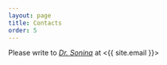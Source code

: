 ```yaml
---
layout: page
title: Contacts
order: 5
---
```


Please write to <a href="https://www.utsc.utoronto.ca/dls/snejina-sonina" title="Snejina Sonina on University of Toronto Scarborough site" target="_blank"><cite>Dr. Sonina</cite></a> at <{{ site.email }}>
